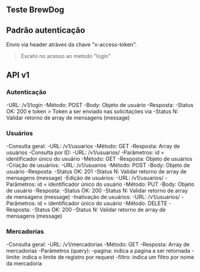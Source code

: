 ## Teste BrewDog

## Padrão autenticação
Envio via header atráves da chave "x-access-token".
> Exceto no acesso ao metodo "login"

## API v1

### Autenticação
  -URL: /v1/login
  -Método: POST
  -Body: Objeto de usuário
  -Resposta:
    -Status OK: 200 e token
	> Token a ser enviado nas solicitações via
    -Status N: Validar retorno de array de mensagens (message)

### Usuários
  -Consulta geral:
	-URL: /v1/usuarios
	-Método: GET
	-Resposta: Array de usuários
  -Consulta por ID:
	-URL: /v1/usuarios/<id>
	-Parâmetros: id = identificador único do usuário
	-Método: GET
	-Resposta: Objeto de usuários
  -Criação de usuários:
	-URL: /v1/usuarios
	-Método: POST
	-Body: Objeto de usuário
	-Resposta: 
	  -Status OK: 201 
	  -Status N: Validar retorno de array de mensagens (message)
  -Edição de usuários:
	-URL: /v1/usuarios/<id>
	-Parâmetros: id = identificador único do usuário
	-Método: PUT
	-Body: Objeto de usuário
	-Resposta: 
	  -Status OK: 200 
	  -Status N: Validar retorno de array de mensagens (message)
  -Inativação de usuários:
	-URL: /v1/usuarios/<id>
	-Parâmetros: id = identificador único do usuário
	-Método: DELETE
	-Resposta: 
	  -Status OK: 200 
	  -Status N: Validar retorno de array de mensagens (message)
	  
### Mercadorias
  -Consulta geral:
	-URL: /v1/mercadorias
	-Método: GET
	-Resposta: Array de mercadorias
	-Parâmetros (query):
	  -pagina: indica a pagina a ser retornada
	  -limite: indica o limite de registro por request
	  -filtro: indica um filtro por nome da mercadoria

